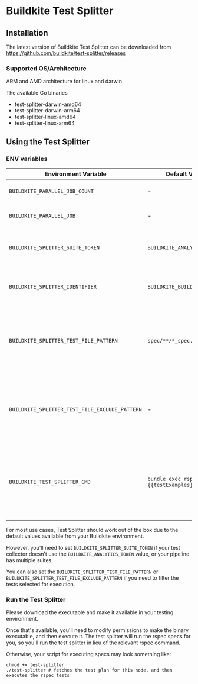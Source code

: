 # Buildkite Test Splitter
## Installation
The latest version of Buildkite Test Splitter can be downloaded from https://github.com/buildkite/test-splitter/releases

### Supported OS/Architecture
ARM and AMD architecture for linux and darwin

The available Go binaries
- test-splitter-darwin-amd64
- test-splitter-darwin-arm64
- test-splitter-linux-amd64
- test-splitter-linux-arm64

## Using the Test Splitter

### ENV variables

| Environment Variable | Default Value | Description |
| ---- | ---- | ----------- |
|  `BUILDKITE_PARALLEL_JOB_COUNT` | - | Required, total number of parallelism |
|  `BUILDKITE_PARALLEL_JOB` | - | Required, test plan for specific node |
| `BUILDKITE_SPLITTER_SUITE_TOKEN` | `BUILDKITE_ANALYTICS_TOKEN` | Required, unique token for Test Suite that is being parallelised |
|  `BUILDKITE_SPLITTER_IDENTIFIER` | `BUILDKITE_BUILD_ID` | Required, use default unless you have a specific use case |
| `BUILDKITE_SPLITTER_TEST_FILE_PATTERN` | `spec/**/*_spec.rb` | Optional, glob pattern for discovering test files that need to be executed. </br> *It accepts pattern syntax supported by [zzglob](https://github.com/DrJosh9000/zzglob?tab=readme-ov-file#pattern-syntax) library*. |
| `BUILDKITE_SPLITTER_TEST_FILE_EXCLUDE_PATTERN` | - | Optional, glob pattern to use for excluding test files or directory. </br> *It accepts pattern syntax supported by [zzglob](https://github.com/DrJosh9000/zzglob?tab=readme-ov-file#pattern-syntax) library.* |
| `BUILDKITE_TEST_SPLITTER_CMD` | `bundle exec rspec {{testExamples}}` | Optional, test command for running your tests. Test splitter will fill in the {{testExamples}} placeholder with the test splitting results |

For most use cases, Test Splitter should work out of the box due to the default values available from your Buildkite environment.

However, you'll need to set `BUILDKITE_SPLITTER_SUITE_TOKEN` if your test collector doesn't use the `BUILDKITE_ANALYTICS_TOKEN` value, or your pipeline has multiple suites.

You can also set the `BUILDKITE_SPLITTER_TEST_FILE_PATTERN` or `BUILDKITE_SPLITTER_TEST_FILE_EXCLUDE_PATTERN` if you need to filter the tests selected for execution.

### Run the Test Splitter
Please download the executable and make it available in your testing environment.

Once that's available, you'll need to modify permissions to make the binary executable, and then execute it. The test splitter will run the rspec specs for you, so you'll run the test splitter in lieu of the relevant rspec command. 

Otherwise, your script for executing specs may look something like:
```
chmod +x test-splitter
./test-splitter # fetches the test plan for this node, and then executes the rspec tests
```


